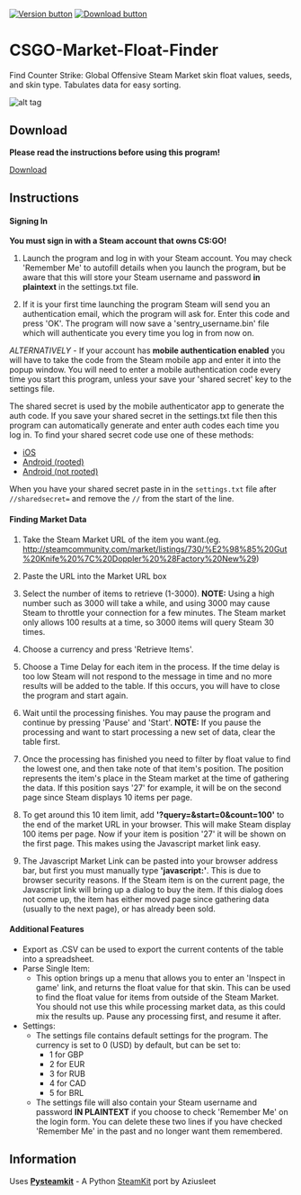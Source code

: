 [![Version button](https://img.shields.io/github/release/adamb70/CSGO-Market-Float-Finder.svg)](https://github.com/adamb70/CSGO-Market-Float-Finder/releases)
[![Download button](https://img.shields.io/badge/download-here-green.svg)](http://bit.ly/CSGOmarketfloat)

# CSGO-Market-Float-Finder
Find Counter Strike: Global Offensive Steam Market skin float values, seeds, and skin type. Tabulates data for easy sorting.

![alt tag](http://i.imgur.com/q2Dqh51.png?1)

## Download

**Please read the instructions before using this program!**

[Download](http://bit.ly/CSGOmarketfloat)

## Instructions
#### Signing In
**You must sign in with a Steam account that owns CS:GO!**
	
1. Launch the program and log in with your Steam account. You may check 'Remember Me' to autofill details when you launch the program, but be aware that this will store your Steam username and password **in plaintext** in the settings.txt file.

2. If it is your first time launching the program Steam will send you an authentication email, which the program will ask for. Enter this code and press 'OK'. The program will now save a 'sentry_username.bin' file which will authenticate you every time you log in from now on.

*ALTERNATIVELY* - If your account has **mobile authentication enabled** you will have to take the code from the Steam mobile app and enter it into the popup window. You will need to enter a mobile authentication code every time you start this program, unless your save your 'shared secret' key to the settings file.
	
The shared secret is used by the mobile authenticator app to generate the auth code. If you save your shared secret in the settings.txt file then this program can automatically generate and enter auth codes each time you log in. To find your shared secret code use one of these methods:

- [iOS](http://forums.backpack.tf/index.php?/topic/45995-guide-how-to-get-your-shared-secret-from-ios-device-steam-mobile/)
- [Android (rooted)](http://forums.backpack.tf/index.php?/topic/46354-guide-how-to-find-the-steam-identity-secret-on-an-android-phone/)
- [Android (not rooted)](http://forums.backpack.tf/index.php?/topic/20204-backpacktf-automatic-help-thread/page-65#entry491155)

When you have your shared secret paste in in the `settings.txt` file after `//sharedsecret=` and remove the `//` from the start of the line.


#### Finding Market Data
1. Take the Steam Market URL of the item you want.(eg. http://steamcommunity.com/market/listings/730/%E2%98%85%20Gut%20Knife%20%7C%20Doppler%20%28Factory%20New%29)

2. Paste the URL into the Market URL box

3. Select the number of items to retrieve (1-3000).
**NOTE:** Using a high number such as 3000 will take a while, and using 3000 may cause Steam to throttle your connection for a few minutes. The Steam market only allows 100 results at a time, so 3000 items will query Steam 30 times.

4. Choose a currency and press 'Retrieve Items'.

5. Choose a Time Delay for each item in the process. If the time delay is too low Steam will not respond to the message in time and no more results will be added to the table. If this occurs, you will have to close the program and start again.

6. Wait until the processing finishes. You may pause the program and continue by pressing 'Pause' and 'Start'. **NOTE:** If you pause the processing and want to start processing a new set of data, clear the table first.

7. Once the processing has finished you need to filter by float value to find the lowest one, and then take note of that item's position. The position represents the item's place in the Steam market at the time of gathering the data. If this position says '27' for example, it will be on the second page since Steam displays 10 items per page.

8. To get around this 10 item limit, add **'?query=&start=0&count=100'** to the end of the market URL in your browser. This will make Steam display 100 items per page. Now if your item is position '27' it will be shown on the first page. This makes using the Javascript market link easy.

9. The Javascript Market Link can be pasted into your browser address bar, but first you must manually type **'javascript:'**. This is due to browser security reasons. If the Steam item is on the current page, the Javascript link
 will bring up a dialog to buy the item. If this dialog does not come up, the item has either moved page since gathering data (usually to the next page), or has already been sold.

#### Additional Features
* Export as .CSV can be used to export the current contents of the table into a spreadsheet.
* Parse Single Item:
     - This option brings up a menu that allows you to enter an 'Inspect in game' link, and returns the float value for that skin. This can be used to find the float value for items from outside of the Steam Market.
You should not use this while processing market data, as this could mix the results up. Pause any processing first, and resume it after.
* Settings:
    - The settings file contains default settings for the program. The currency is set to 0 (USD) by default, but can be set to:
      - 1 for GBP
      - 2 for EUR
      - 3 for RUB
      - 4 for CAD
      - 5 for BRL
    - The settings file will also contain your Steam username and password **IN PLAINTEXT** if you choose to check 'Remember Me' on the login form. You can delete these two lines if you have checked 'Remember Me' in the past and no longer want them remembered.

## Information
Uses **[Pysteamkit](https://bitbucket.org/AzuiSleet/pysteamkit/overview)** - A Python [SteamKit](https://github.com/SteamRE/SteamKit) port by Aziusleet